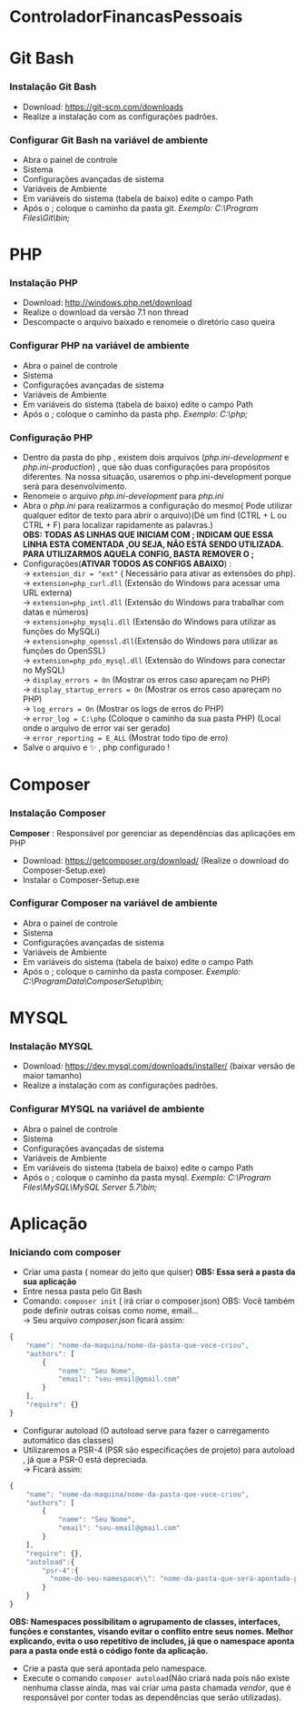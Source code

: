 # ControladorFinancasPessoais

# Git Bash

### Instalação Git Bash 

- Download: https://git-scm.com/downloads
- Realize a instalação com as configurações padrões.

### Configurar Git Bash na variável de ambiente
- Abra o painel de controle
- Sistema
- Configurações avançadas de sistema
- Variáveis de Ambiente
- Em variáveis do sistema (tabela de baixo) edite o campo Path
- Após o ; coloque o caminho da pasta git. *Exemplo: C:\Program Files\Git\bin;*  

# PHP

### Instalação PHP 

- Download: http://windows.php.net/download
- Realize o download da versão 7.1 non thread
- Descompacte o arquivo baixado e renomeie o diretório caso queira

### Configurar PHP na variável de ambiente

- Abra o painel de controle
- Sistema
- Configurações avançadas de sistema
- Variáveis de Ambiente
- Em variáveis do sistema (tabela de baixo) edite o campo Path
- Após o ; coloque o caminho da pasta php. *Exemplo: C:\php;*  

### Configuração PHP

- Dentro da pasta do php , existem dois arquivos (*php.ini-development* e *php.ini-production*) , que são duas configurações para propósitos diferentes.
Na nossa situação, usaremos o php.ini-development porque será para desenvolvimento.
- Renomeie o arquivo *php.ini-development* para *php.ini*
- Abra o *php.ini* para realizarmos a configuração do mesmo( Pode utilizar qualquer editor de texto para abrir o arquivo)(Dê um find (CTRL + L ou CTRL + F) para localizar rapidamente as palavras.)  
__OBS: TODAS AS LINHAS QUE INICIAM COM ; INDICAM QUE ESSA LINHA ESTA COMENTADA ,OU SEJA, NÃO ESTÁ SENDO UTILIZADA. PARA UTILIZARMOS AQUELA CONFIG, BASTA REMOVER O ;__
- Configurações(__ATIVAR TODOS AS CONFIGS ABAIXO__) :  
-> `extension_dir = "ext"` ( Necessário para ativar as extensões do php).  
-> `extension=php_curl.dll` (Extensão do Windows para acessar uma URL externa)  
-> `extension=php_intl.dll` (Extensão do Windows para trabalhar com datas e números)  
-> `extension=php_mysqli.dll` (Extensão do Windows para utilizar as funções do MySQLi)  
-> `extension=php_openssl.dll`(Extensão do Windows para utilizar as funções do OpenSSL)  
-> `extension=php_pdo_mysql.dll` (Extensão do Windows para conectar no MySQL)  
-> `display_errors = On` (Mostrar os erros caso apareçam no PHP)  
-> `display_startup_errors = On` (Mostrar os erros caso apareçam no PHP)  
-> `log_errors = On` (Mostrar os logs de erros do PHP)  
-> `error_log = C:\php` (Coloque o caminho da sua pasta PHP) (Local onde o arquivo de error vai ser gerado)  
-> `error_reporting = E_ALL` (Mostrar todo tipo de erro)
- Salve o arquivo e :sparkles: , php configurado !

# Composer

### Instalação Composer 

__Composer__ : Responsável por gerenciar as dependências das aplicações em PHP
- Download: https://getcomposer.org/download/ (Realize o download do Composer-Setup.exe)
- Instalar o Composer-Setup.exe  

### Configurar Composer na variável de ambiente

- Abra o painel de controle
- Sistema
- Configurações avançadas de sistema
- Variáveis de Ambiente
- Em variáveis do sistema (tabela de baixo) edite o campo Path
- Após o ; coloque o caminho da pasta composer. *Exemplo: C:\ProgramData\ComposerSetup\bin;*  

# MYSQL

### Instalação MYSQL 

- Download: https://dev.mysql.com/downloads/installer/ (baixar versão de maior tamanho)
- Realize a instalação com as configurações padrões.

### Configurar MYSQL na variável de ambiente

- Abra o painel de controle
- Sistema
- Configurações avançadas de sistema
- Variáveis de Ambiente
- Em variáveis do sistema (tabela de baixo) edite o campo Path
- Após o ; coloque o caminho da pasta mysql. *Exemplo: C:\Program Files\MySQL\MySQL Server 5.7\bin;*  

# Aplicação

### Iniciando com composer

- Criar uma pasta ( nomear do jeito que quiser) __OBS: Essa será a pasta da sua aplicação__
- Entre nessa pasta pelo Git Bash
- Comando: `composer init` ( irá criar o composer.json) OBS: Você também pode definir outras coisas como nome, email...  
  -> Seu arquivo *composer.json* ficará assim:
```javascript
{
    "name": "nome-da-maquina/nome-da-pasta-que-voce-criou",
    "authors": [
        {
            "name": "Seu Nome",
            "email": "seu-email@gmail.com"
        }
    ],
    "require": {}
}
```  
- Configurar autoload (O autoload serve para fazer o carregamento automático das classes)
- Utilizaremos a PSR-4 (PSR são especificações de projeto) para autoload , já que a PSR-0 está depreciada.  
  -> Ficará assim:
```javascript
{
    "name": "nome-da-maquina/nome-da-pasta-que-voce-criou",
    "authors": [
        {
            "name": "Seu Nome",
            "email": "seu-email@gmail.com"
        }
    ],
    "require": {},
    "autoload":{
        "psr-4":{
          "nome-do-seu-namespace\\": "nome-da-pasta-que-será-apontada-pelo-namespace/"
        }
    }
}
```  
__OBS: Namespaces possibilitam o agrupamento de classes, interfaces, funções e constantes, visando evitar o conflito entre seus nomes. Melhor explicando, evita o uso repetitivo de includes, já que o namespace aponta para a pasta onde está o código fonte da aplicação.__  
- Crie a pasta que será apontada pelo namespace.    
- Execute o comando `composer autoload`(Não criará nada pois não existe nenhuma classe ainda, mas vai criar uma pasta chamada *vendor*, que é responsável por conter todas as dependências que serão utilizadas).  
